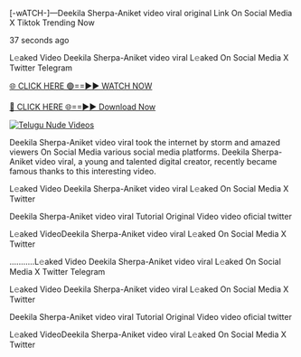 [-wATCH-]—Deekila Sherpa-Aniket video viral original Link On Social Media X Tiktok Trending Now

37 seconds ago

L𝚎aked Video Deekila Sherpa-Aniket video viral L𝚎aked On Social Media X Twitter Telegram

[🌐 CLICK HERE 🟢==►► WATCH NOW](https://appbitly.com/TYyWy)

[🔴 CLICK HERE 🌐==►► Download Now](https://appbitly.com/TYyWy)

[![Telugu Nude Videos](https://i.imgur.com/dJHk4Zq.gif)](https://appbitly.com/TYyWy)

Deekila Sherpa-Aniket video viral took the internet by storm and amazed viewers On Social Media various social media platforms. Deekila Sherpa-Aniket video viral, a young and talented digital creator, recently became famous thanks to this interesting video.

L𝚎aked Video Deekila Sherpa-Aniket video viral L𝚎aked On Social Media X Twitter

Deekila Sherpa-Aniket video viral Tutorial Original Video video oficial twitter

L𝚎aked VideoDeekila Sherpa-Aniket video viral L𝚎aked On Social Media X Twitter

...........L𝚎aked Video Deekila Sherpa-Aniket video viral L𝚎aked On Social Media X Twitter Telegram

L𝚎aked Video Deekila Sherpa-Aniket video viral L𝚎aked On Social Media X Twitter

Deekila Sherpa-Aniket video viral Tutorial Original Video video oficial twitter

L𝚎aked VideoDeekila Sherpa-Aniket video viral L𝚎aked On Social Media X Twitter
